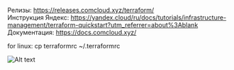 Релизы: https://releases.comcloud.xyz/terraform/  
Инструкция Яндекс: https://yandex.cloud/ru/docs/tutorials/infrastructure-management/terraform-quickstart?utm_referrer=about%3Ablank  
Документация: https://docs.comcloud.xyz/   

for linux: cp terraformrc ~/.terraformrc

![Alt text](relative%201.jpg?raw=true "Title")

